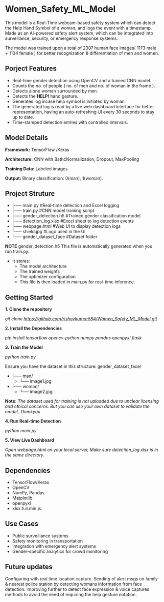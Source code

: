 # Women_Safety_ML_Model
This model is a Real-Time webcam-based safety system which can detect the Help Hand Symbol of a woman,
and logs the event with a timestamp. Made as an AI-powered safety alert system, which can be integrated into surveillance, security, or emergency response systems.

The model was trained upon a total of 2307 human face images( 1173 male + 1134 female ) for better recognization & differentiation of men and women.

## Porject Features
- Real-time gender detection using OpenCV and a trained CNN model.
- Counts the no. of people ( no. of men and no. of woman in the frame ).
- Detects alone woman surrounded by men.
- Detects the **HELP!** hand gesture.
- Generates log incase help symbol is initiated by woman.
- The generated log is read by a live web dashboard interface for better representation, having an auto-refreshing UI every 30 seconds to stay up to date.
- Time-stamped detection entries with controlled intervals.

## Model Details
**Framework:** TensorFlow /Keras

**Architecture:** CNN with BathcNormalization, Dropout, MaxPooling

**Training Data:** Labeled images

**Output:** Binary classification: 0(man), 1(woman).

## Project Struture

- ├── main.py                 #Real-time detection and Excel logging
- ├── train.py                #CNN model training script
- ├── gender_detection.h5     #Trained gender classification model
- ├── detection_log.xlsx      #Excel sheet to log detection events
- ├── webpage.html            #Web UI to display detection logs
- └── shield.jpg              #Logo used in the UI
- └── gender_dataset_face     #Dataset folder

**NOTE**  gender_detection.h5
This file is automatically generated when you run train.py.
- It stores:
  - The model architecture
  - The trained weights
  - The optimizer configuration
  - This file is then loaded in main.py for real-time inference.

## Getting Started

**1. Clone the repository**

*git clone https://github.com/rishavkumar584/Women_Safety_ML_Model.git*

**2. Install the Dependencies**

*pip install tensorflow opencv-python numpy pandas openpyxl flask*

**3. Train the Model**

*python train.py*

Ensure you have the dataset in this structure:
gender_dataset_face/
- ├── man/
  - └── image1.jpg
- ├── woman/
  - └── image2.jpg

**Note:**
*The dataset used for training is not uploaded due to unclear licensing and ethical concerns. But you can use your own dataset to validate the model, Thankyou*

**4. Run Real-time Detection**

*python main.py*

**5. View Live Dashboard**

*Open webpage.html on your local server, Make sure detection_log.xlsx is in the same directory.*

## Dependencies
- TensorFlow/Keras
- OpenCV
- NumPy, Pandas
- Matplotlib
- openpyxl
- xlsx.full.min.js

## Use Cases
- Public surveillance systems
- Safety monitoring in transportation
- Integration with emergency alert systems
- Gender-specific analytics for crowd monitoring

## Future updates
  Configuring with real time location capture.
  Sending of alert msgs on family & nearest police station by detecting womans information from face detection.
  Improving further to detect face expression & voice captures methods to avoid the need of requiring the help gesture notation.
   
